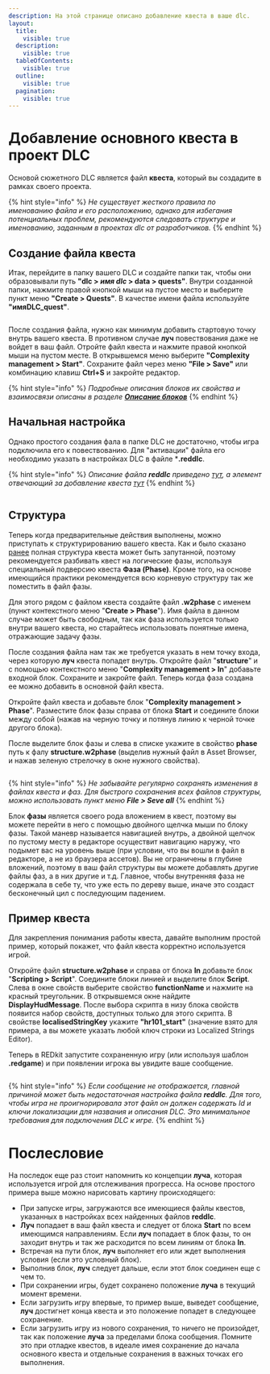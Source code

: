 ```yaml
---
description: На этой странице описано добавление квеста в ваше dlc.
layout:
  title:
    visible: true
  description:
    visible: true
  tableOfContents:
    visible: true
  outline:
    visible: true
  pagination:
    visible: true
---
```


# Добавление основного квеста в проект DLC
Основой сюжетного DLC является файл **квеста**, который вы создадите в рамках своего проекта.

{% hint style="info" %}
*Не существует жесткого правила по именованию файла и его расположению, однако для избегания потенциальных проблем, рекомендуются следовать структуре и именованию, заданным в проектах dlc от разработчиков.*
{% endhint %}

## Создание файла квеста
Итак, перейдите в папку вашего DLC и создайте папки так, чтобы они образовывали путь **"dlc > *имя dlc* > data > quests"**.
Внутри созданной папки, нажмите правой кнопкой мыши на пустое место и выберите пункт меню **"Create > Quests"**.
В качестве имени файла используйте **"имяDLC_quest"**.

<figure><img src="../.gitbook/assets/Quest_Create_New.png" alt=""><figcaption></figcaption></figure>

После создания файла, нужно как минимум добавить стартовую точку внутрь вашего квеста. В противном случае **луч** повествования даже не войдет в ваш файл.
Отройте файл квеста и нажмите правой кнопкой мыши на пустом месте. В открывшемся меню выберите **"Complexity management > Start"**.
Сохраните файл через меню **"File > Save"** или комбинацию клавиш **Ctrl+S** и закройте редактор.

{% hint style="info" %}
*Подробные описания блоков их свойства и взаимосвязи описаны в разделе [**Описание блоков**](../quests/nodes.md)*
{% endhint %}

## Начальная настройка
Однако простого создания фала в папке DLC не достаточно, чтобы игра подключила его к повествованию. Для "активации" файла его необходимо указать в настройках DLC в файле ***.reddlc**.

{% hint style="info" %}
*Описание файла **reddlc** приведено [тут](../gameplay/dlc/dlc-definition.md), а элемент отвечающий за добавление квеста [тут](../gameplay/dlc/dlc-mounters.md)*
{% endhint %}

<figure><img src="../.gitbook/assets/Quest_Add_To_Reddlc.png" alt=""><figcaption></figcaption></figure>

## Структура
Теперь когда предварительные действия выполнены, можно приступать к структурированию вашего квеста.
Как и было сказано [ранее](../quests/general.md) полная структура квеста может быть запутанной, поэтому рекомендуется разбивать квест на логические фазы, используя специальный подверсию квеста **Фаза (Phase)**.
Кроме того, на основе имеющийся практики рекомендуется всю корневую структуру так же поместить в файл фазы.

Для этого рядом с файлом квеста создайте файл **.w2phase** с именем  (пункт контекстного меню "**Create > Phase**").
Имя файла в данном случае может быть свободным, так как фаза используется только внутри вашего квеста, но старайтесь использовать понятные имена, отражающие задачу фазы.

После создания файла нам так же требуется указать в нем точку входа, через которую **луч** квеста попадет внутрь.
Откройте файл "**structure**" и с помощью контекстного меню "**Complexity management > In**" добавьте входной блок. Сохраните и закройте файл.
Теперь когда фаза создана ее можно добавить в основной файл квеста.

Откройте файл квеста и добавьте блок "**Complexity management > Phase**". Разместите блок фазы справа от блока **Start** и соедините блоки между собой (нажав на черную точку и потянув линию к черной точке другого блока).

После выделите блок фазы и слева в списке укажите в свойство **phase** путь к фалу **structure.w2phase** (выделив нужный файл в Asset Browser, и нажав зеленую стрелочку в окне нужного свойства).

<figure><img src="../.gitbook/assets/Quest_Add_Phase.png" alt=""><figcaption></figcaption></figure>

{% hint style="info" %}
*Не забывайте регулярно сохранять изменения в файлах квеста и фаз. Для быстрого сохранения всех файлов структуры, можно использовать пункт меню **File > Seve all***
{% endhint %}

Блок **фазы** является своего рода вложением в квест, поэтому вы можете перейти в него с помощью двойного щелчка мыши по блоку фазы. 
Такой маневр называется навигацией внутрь, а двойной щелчок по пустому месту в редакторе осуществит навигацию наружу, что подымет вас на уровень выше (при условии, что вы вошли в файл в редакторе, а не из браузера ассетов).
Вы не ограничены в глубине вложений, поэтому в ваш файл структуры вы можете добавлять другие файлы фаз, а в них другие и т.д. Главное, чтобы внутренняя фаза не содержала в себе ту, что уже есть по дереву выше, иначе это создаст бесконечный цил с последующим падением.

## Пример квеста
Для закрепления понимания работы квеста, давайте выполним простой пример, который покажет, что файл квеста корректно используется игрой.

Откройте файл **structure.w2phase** и справа от блока **In** добавьте блок "**Scripting > Script**".
Соедините блоки линией и выделите блок **Script**. Слева в окне свойств выберите свойство **functionName** и нажмите на красный треугольник.
В открывшемся окне найдите **DisplayHudMessage**. После выбора скрипта в низу блока свойств появится набор свойств, доступных только для этого скрипта. 
В свойстве **localisedStringKey** укажите **"hr101_start"** (значение взято для примера, а вы можете указать любой ключ строки из Localized Strings Editor).

Теперь в REDkit запустите сохраненную игру (или используя шаблон **.redgame**) и при появлении игрока вы увидите ваше сообщение.

<figure><img src="../.gitbook/assets/Quest_Sample_In_Game.png" alt=""><figcaption></figcaption></figure>

{% hint style="info" %}
*Если сообщение не отображается, главной причиной может быть недостаточная настройка файла **reddlc**. Для того, чтобы игра не проигнорировала этот файл он должен содержать Id и ключи локализации для названия и описания DLC. Это минимальное требования для подключения DLC к игре.*
{% endhint %}

# Послесловие
На последок еще раз стоит напомнить ко концепции **луча**, которая используется игрой для отслеживания прогресса.
На основе простого примера выше можно нарисовать картину происходящего:

* При запуске игры, загружаются все имеющиеся файлы квестов, указанных в настройках всех найденных  файлов **reddlc**.
* **Луч** попадает в ваш файл квеста и следует от блока **Start** по всем имеющимся направлениям. Если **луч** попадает в блок фазы, то он заходит внутрь и так же расходится по всем линиям от блока **In**.
* Встречая на пути блок, **луч** выполняет его или ждет выполнения условия (если это условный блок).
* Выполнив блок, **луч** следует дальше, если этот блок соединен еще с чем то.
* При сохранении игры, будет сохранено положение **луча** в текущий момент времени.
* Если загрузить игру впервые, то пример выше, выведет сообщение, **луч** достигнет конца квеста и это положение попадет в следующее сохранение.
* Если загрузить игру из нового сохранения, то ничего не произойдет, так как положение **луча** за пределами блока сообщения. Помните это при отладке квестов, в идеале имея сохранение до начала основного квеста и отдельные сохранения в важных точках его выполнения.